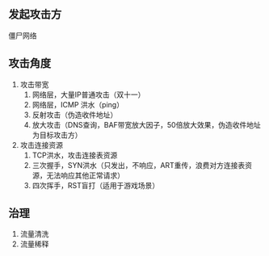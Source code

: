 ## 发起攻击方

僵尸网络

## 攻击角度

1. 攻击带宽
   1. 网络层，大量IP普通攻击（双十一）
   2. 网络层，ICMP 洪水（ping）
   3. 反射攻击（伪造收件地址）
   4. 放大攻击（DNS查询，BAF带宽放大因子，50倍放大效果，伪造收件地址为目标攻击方）
2. 攻击连接资源
   1. TCP洪水，攻击连接表资源
   2. 三次握手，SYN洪水（只发出，不响应，ART重传，浪费对方连接表资源，无法响应其他正常请求）
   3. 四次挥手，RST盲打（适用于游戏场景）


## 治理

1. 流量清洗
2. 流量稀释